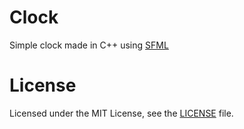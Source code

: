 # Clock
Simple clock made in C++ using [SFML](https://www.sfml-dev.org/)

# License
Licensed under the MIT License, see the [LICENSE](./LICENSE) file.